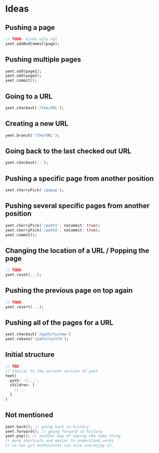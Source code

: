 # Ideas

## Pushing a page

```dart
// TODO: kinda ugly ngl
yeet.addAndCommit(page);
```

## Pushing multiple pages

```dart
yeet.add(page1);
yeet.add(page2);
yeet.commit();
```

## Going to a URL

```dart
yeet.checkout('/the/URL');
```

## Creating a new URL

```dart
yeet.branch('/the/URL');
```

## Going back to the last checked out URL

```dart
yeet.checkout('-');
```

## Pushing a specific page from another position

```dart
yeet.cherryPick('/popup');
```

## Pushing several specific pages from another position

```dart
yeet.cherryPick('/path1', noCommit: true);
yeet.cherryPick('/path2', noCommit: true);
yeet.commit();
```

## Changing the location of a URL / Popping the page

```dart
// TODO
yeet.reset(...);
```

## Pushing the previous page on top again

```dart
// TODO
yeet.revert(...);
```

## Pushing all of the pages for a URL

```dart
yeet.checkout('/path/to/new')
yeet.rebase('/path/to/old');
```

## Initial structure

```dart
// TBD
// Similar to the current version of yeet
Yeet(
  path: '/...',
  children: [
    //...
  ]
)
```

## Not mentioned

```dart
yeet.back(); // going back in history
yeet.forward(); // going forward in history
yeet.pop(); // another way of saying the same thing
// more shortcuts and easier to understand verbs
// so non git enthusiasts can also use/enjoy it.

```